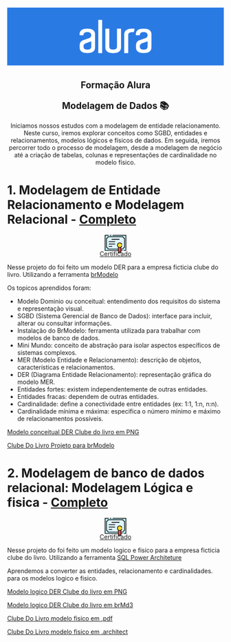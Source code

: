 <p align="center">
  <img width='' src="Imagens/Banner_alura.webp" alt="Alura Logo">
</p>

<h2 align="center"> <p>Formação Alura</p> Modelagem de Dados 📚 </h2>

<p align='center' > Iniciamos nossos estudos com a modelagem de entidade relacionamento. Neste curso, iremos explorar conceitos como SGBD, entidades e relacionamentos, modelos lógicos e físicos de dados. Em seguida, iremos percorrer todo o processo de modelagem, desde a modelagem de negócio até a criação de tabelas, colunas e representações de cardinalidade no modelo físico.</p>

 <h1>1. Modelagem de Entidade Relacionamento e Modelagem Relacional - 
 <a href="https://cursos.alura.com.br/certificate/lucasnd/modelagem-banco-dados-entidades-relacionamentos-atributos">Completo</a> </h1>


<div align='center'>
  <a href="https://cursos.alura.com.br/certificate/lucasnd/modelagem-banco-dados-entidades-relacionamentos-atributos">
    <img src="./Imagens/certificado.png" width="50px">
    <p style="margin-top: -10px;">Certificado</p>
  </a>
</div>

Nesse projeto do foi feito um modelo DER para a empresa ficticia clube do livro. Utilizando a ferramenta <a href="https://sourceforge.net/projects/brmodelo/"> brModelo </a>

Os topicos aprendidos foram: 

- Modelo Dominio ou conceitual: entendimento dos requisitos do sistema e representação visual.
- SGBD (Sistema Gerencial de Banco de Dados): interface para incluir, alterar ou consultar informações.
- Instalação do BrModelo: ferramenta utilizada para trabalhar com modelos de banco de dados.
- Mini Mundo: conceito de abstração para isolar aspectos específicos de sistemas complexos.
- MER (Modelo Entidade e Relacionamento): descrição de objetos, características e relacionamentos.
- DER (Diagrama Entidade Relacionamento): representação gráfica do modelo MER.
- Entidades fortes: existem independentemente de outras entidades.
- Entidades fracas: dependem de outras entidades.
- Cardinalidade: define a conectividade entre entidades (ex: 1:1, 1:n, n:n).
- Cardinalidade mínima e máxima: especifica o número mínimo e máximo de relacionamentos possíveis.

<a href="./Capitulo 1_ModeloConceitual/ModeloConceitual_clubeDoLivro_DER.png" > Modelo conceitual DER Clube do livro em PNG</a>

<a href="./Capitulo 1_ModeloConceitual/ClubeDoLivro_DER.brM3"> Clube Do Livro Projeto para brModelo</a>


 <h1></h1> 
 
 <h1>2. Modelagem de banco de dados relacional: Modelagem Lógica e fisica - 
 <a href="https://cursos.alura.com.br/user/lucasnd/course/modelagem-banco-dados-relacional-modelagem-logica-fisica/certificate">Completo</a> </h1>


<div align='center'>
  <a href="https://cursos.alura.com.br/user/lucasnd/course/modelagem-banco-dados-relacional-modelagem-logica-fisica/certificate">
    <img src="./Imagens/certificado.png" width="50px">
    <p style="margin-top: -10px;">Certificado</p>
  </a>
</div>

Nesse projeto do foi feito um modelo logico e fisico para a empresa ficticia clube do livro. Utilizando a ferramenta <a href="https://bestofbi.com/architect-download/"> SQL Power Architeture </a>

Aprendemos a converter as entidades, relacionamento e cardinalidades. para os modelos logico e fisico. 

<a href="./Capitulo 2_ModeloFisico_logico/ClubeDoLivro_ModeloLogico.png" > Modelo logico DER Clube do livro em PNG</a>

<a href="./Capitulo 2_ModeloFisico_logico/ClubeDoLivro_ModeloLogico.brM3" > Modelo logico DER Clube do livro em brMd3 </a>

<a href="./Capitulo 2_ModeloFisico_logico/ClubeDoLivro_ModeloFisico.pdf"> Clube Do Livro modelo fisico em .pdf</a>

<a href="./Capitulo 2_ModeloFisico_logico/ClubeDoLivro_ModeloFisico.architect"> Clube Do Livro modelo fisico em .architect</a>
